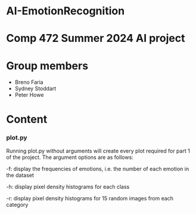 # AI-EmotionRecognition
# Comp 472 Summer 2024 AI project

# Group members
 - Breno Faria
 - Sydney Stoddart
 - Peter Howe

# Content

### plot.py

Running plot.py without arguments will create every plot required for part 1 of the project. The argument options are as follows:

-f: display the frequencies of emotions, i.e. the number of each emotion in the dataset

-h: display pixel density histograms for each class

-r: display pixel density histograms for 15 random images from each category
